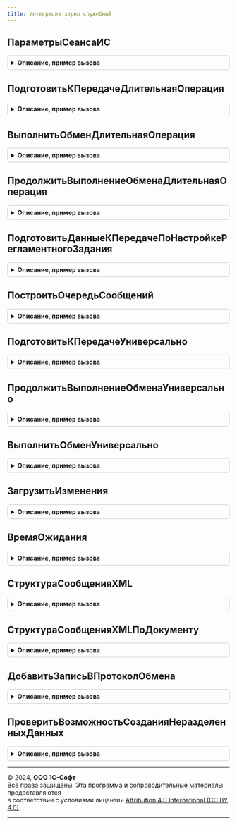 ```yaml
---
title: Интеграция зерно служебный
---
```



## ПараметрыСеансаИС
<details style="margin: 1em 0; padding: 0.5em; border: 1px solid #ccc; border-radius: 6px;">

<summary style="font-weight: bold; cursor: pointer;">Описание, пример вызова</summary>

```bsl

Функция ПараметрыСеансаИС() Экспорт
```

Пример вызова
```bsl
Результат = ИнтеграцияЗЕРНОСлужебный.ПараметрыСеансаИС() 
```
</details>

## ПодготовитьКПередачеДлительнаяОперация
<details style="margin: 1em 0; padding: 0.5em; border: 1px solid #ccc; border-radius: 6px;">

<summary style="font-weight: bold; cursor: pointer;">Описание, пример вызова</summary>

```bsl

Процедура ПодготовитьКПередачеДлительнаяОперация(ПараметрыФоновогоЗадания, АдресРезультата) Экспорт
```

Пример вызова
```bsl
ИнтеграцияЗЕРНОСлужебный.ПодготовитьКПередачеДлительнаяОперация(ПараметрыФоновогоЗадания, АдресРезультата) 
```
</details>

## ВыполнитьОбменДлительнаяОперация
<details style="margin: 1em 0; padding: 0.5em; border: 1px solid #ccc; border-radius: 6px;">

<summary style="font-weight: bold; cursor: pointer;">Описание, пример вызова</summary>

```bsl

Процедура ВыполнитьОбменДлительнаяОперация(ПараметрыФоновогоЗадания, АдресРезультата) Экспорт
```

Пример вызова
```bsl
ИнтеграцияЗЕРНОСлужебный.ВыполнитьОбменДлительнаяОперация(ПараметрыФоновогоЗадания, АдресРезультата) 
```
</details>

## ПродолжитьВыполнениеОбменаДлительнаяОперация
<details style="margin: 1em 0; padding: 0.5em; border: 1px solid #ccc; border-radius: 6px;">

<summary style="font-weight: bold; cursor: pointer;">Описание, пример вызова</summary>

```bsl

Процедура ПродолжитьВыполнениеОбменаДлительнаяОперация(ПараметрыФоновогоЗадания, АдресРезультата) Экспорт
```

Пример вызова
```bsl
ИнтеграцияЗЕРНОСлужебный.ПродолжитьВыполнениеОбменаДлительнаяОперация(ПараметрыФоновогоЗадания, АдресРезультата) 
```
</details>

## ПодготовитьДанныеКПередачеПоНастройкеРегламентногоЗадания
<details style="margin: 1em 0; padding: 0.5em; border: 1px solid #ccc; border-radius: 6px;">

<summary style="font-weight: bold; cursor: pointer;">Описание, пример вызова</summary>

```bsl

Функция ПодготовитьДанныеКПередачеПоНастройкеРегламентногоЗадания(ПараметрыОбмена) Экспорт
```

Пример вызова
```bsl
Результат = ИнтеграцияЗЕРНОСлужебный.ПодготовитьДанныеКПередачеПоНастройкеРегламентногоЗадания(ПараметрыОбмена) 
```
</details>

## ПостроитьОчередьСообщений
<details style="margin: 1em 0; padding: 0.5em; border: 1px solid #ccc; border-radius: 6px;">

<summary style="font-weight: bold; cursor: pointer;">Описание, пример вызова</summary>

```bsl

Процедура ПостроитьОчередьСообщений(ПараметрыОбмена, СообщениеИлиДокумент = Неопределено) Экспорт
```

Пример вызова
```bsl
ИнтеграцияЗЕРНОСлужебный.ПостроитьОчередьСообщений(ПараметрыОбмена, СообщениеИлиДокумент);
```
</details>

## ПодготовитьКПередачеУниверсально
<details style="margin: 1em 0; padding: 0.5em; border: 1px solid #ccc; border-radius: 6px;">

<summary style="font-weight: bold; cursor: pointer;">Описание, пример вызова</summary>

```bsl

Функция ПодготовитьКПередачеУниверсально(ВходящиеДанные, ПараметрыОбмена, УникальныйИдентификатор = Неопределено) Экспорт
```

Пример вызова
```bsl
Результат = ИнтеграцияЗЕРНОСлужебный.ПодготовитьКПередачеУниверсально(ВходящиеДанные, ПараметрыОбмена, УникальныйИдентификатор);
```
</details>

## ПродолжитьВыполнениеОбменаУниверсально
<details style="margin: 1em 0; padding: 0.5em; border: 1px solid #ccc; border-radius: 6px;">

<summary style="font-weight: bold; cursor: pointer;">Описание, пример вызова</summary>

```bsl

Функция ПродолжитьВыполнениеОбменаУниверсально(ПодписанныеСообщенияПоОрганизациям, ПараметрыОбмена) Экспорт
```

Пример вызова
```bsl
Результат = ИнтеграцияЗЕРНОСлужебный.ПродолжитьВыполнениеОбменаУниверсально(ПодписанныеСообщенияПоОрганизациям, ПараметрыОбмена) 
```
</details>

## ВыполнитьОбменУниверсально
<details style="margin: 1em 0; padding: 0.5em; border: 1px solid #ccc; border-radius: 6px;">

<summary style="font-weight: bold; cursor: pointer;">Описание, пример вызова</summary>

```bsl

Функция ВыполнитьОбменУниверсально(ПараметрыОбмена) Экспорт
```

Пример вызова
```bsl
Результат = ИнтеграцияЗЕРНОСлужебный.ВыполнитьОбменУниверсально(ПараметрыОбмена) 
```
</details>

## ЗагрузитьИзменения
<details style="margin: 1em 0; padding: 0.5em; border: 1px solid #ccc; border-radius: 6px;">

<summary style="font-weight: bold; cursor: pointer;">Описание, пример вызова</summary>

```bsl

Функция ЗагрузитьИзменения(ПараметрыСинхронизации) Экспорт
```

Пример вызова
```bsl
Результат = ИнтеграцияЗЕРНОСлужебный.ЗагрузитьИзменения(ПараметрыСинхронизации) 
```
</details>

## ВремяОжидания
<details style="margin: 1em 0; padding: 0.5em; border: 1px solid #ccc; border-radius: 6px;">

<summary style="font-weight: bold; cursor: pointer;">Описание, пример вызова</summary>

```bsl

Функция ВремяОжидания(НомерИтерации) Экспорт
```

Пример вызова
```bsl
Результат = ИнтеграцияЗЕРНОСлужебный.ВремяОжидания(НомерИтерации) 
```
</details>

## СтруктураСообщенияXML
<details style="margin: 1em 0; padding: 0.5em; border: 1px solid #ccc; border-radius: 6px;">

<summary style="font-weight: bold; cursor: pointer;">Описание, пример вызова</summary>

```bsl

// Формирует пустую структуру сообщения XML
//
// Возвращаемое значение:
//  Структура - Структура со свойствами:
//   * ТекстОшибки                 - Строка - Текст ошибки.
//   * Ошибки                      - Соответствие из КлючИЗначение - Описание ошибок.
//   * ДополнительноеОписание      - Строка - Описание для отображения в формах текущей операции.
//   * Идентификатор               - Строка, Неопределено - Уникальный идентификатор сообщения.
//   * ИдентификаторЗаявки         - Строка - Текст сообщения XML.
//   * ИдентификаторСтроки         - Строка - Уникальный идентификатор строки.
//   * ИдентификаторФормы          - Неопределено, Строка - Идентификатор формы.
//   * ЗагружатьДо                 - Неопределено, Строка - Уникальный идентификатор сообщения.
//   * ЗагружатьПосле              - Неопределено, Строка - Уникальный идентификатор сообщения.
//   * ПередаватьПосле             - Неопределено, Строка - Уникальный идентификатор сообщения.
//   * ИдентификаторЦепочки        - Неопределено, Строка - Уникальный идентификатор сообщения.
//   * ТекстСообщенияЗапросXML     - Строка - Текст сообщения XML.
//   * КонвертЗапросXML            - Неопределено, Строка - Текст сообщения XML.
//   * КонвертРезультатXML         - Неопределено, Строка - Текст сообщения XML.
//   * КонвертПодтверждениеXML     - Неопределено, Строка - Текст сообщения XML.
//   * Организация                 - Неопределено, ОпределяемыйТип.Организация - Организация.
//   * Операция                    - Неопределено, ПеречислениеСсылка.ВидыОперацийЗЕРНО - Вид операции.
//   * ТипСообщения                - Неопределено, ПеречислениеСсылка.ТипыЗапросовИС - Тип запроса.
//   * СсылкаНаОбъект              - Неопределено, ДокументСсылка, СправочникСсылка, ПеречислениеСсылка - Ссылка на объект.
//   * Версия                      - Число - Версия сообщения.
//   * ТребуетсяПодписание         - Булево - Требуется подписание.
//   * Сертификат                  - Неопределено - Сертфикат.
//   * НомерСтраницы               - Число - номер страницы.
//   * ВерсияГосИС                 - Неопределено, Строка - версия.
//   * ВидПродукции                - Неопределено
//   * СообщениеОснование          - Неопределено
//   * ЯвляетсяОснованиемСообщений - Булево - является основанием.
//   * ПараметрыЗапроса            - Неопределено
//   * Подразделение               - Неопределено
//   * ДокументОснование           - Неопределено
//   * ПодписываемоеТекущееДействие - Неопределено, ПеречислениеСсылка.ДействиеССообщениемЗЕРНО -
Функция СтруктураСообщенияXML() Экспорт
```

Пример вызова
```bsl
Результат = ИнтеграцияЗЕРНОСлужебный.СтруктураСообщенияXML() 
```
</details>

## СтруктураСообщенияXMLПоДокументу
<details style="margin: 1em 0; padding: 0.5em; border: 1px solid #ccc; border-radius: 6px;">

<summary style="font-weight: bold; cursor: pointer;">Описание, пример вызова</summary>

```bsl

Функция СтруктураСообщенияXMLПоДокументу(ДанныеДокумента, Операция, НомерВерсии) Экспорт
```

Пример вызова
```bsl
Результат = ИнтеграцияЗЕРНОСлужебный.СтруктураСообщенияXMLПоДокументу(ДанныеДокумента, Операция, НомерВерсии) 
```
</details>

## ДобавитьЗаписьВПротоколОбмена
<details style="margin: 1em 0; padding: 0.5em; border: 1px solid #ccc; border-radius: 6px;">

<summary style="font-weight: bold; cursor: pointer;">Описание, пример вызова</summary>

```bsl

// Добавить запись в протокол обмена.
//
// Параметры:
//  ТекстСообщенияXML - Строка - Текст сообщения XML.
//  Реквизиты - Структура - Значения реквизитов сообщения.
//  ПроверятьХешБезСсылки - Булево - Признак проверки хеша без ссылки.
//
// Возвращаемое значение:
//  см. ПротоколОбменаИС.ДобавитьЗаписьВПротоколОбмена
//
Функция ДобавитьЗаписьВПротоколОбмена(ТекстСообщенияXML, Реквизиты, ПроверятьХешБезСсылки = Ложь) Экспорт
```

Пример вызова
```bsl
Результат = ИнтеграцияЗЕРНОСлужебный.ДобавитьЗаписьВПротоколОбмена(ТекстСообщенияXML, Реквизиты, ПроверятьХешБезСсылки);
```
</details>

## ПроверитьВозможностьСозданияНеразделенныхДанных
<details style="margin: 1em 0; padding: 0.5em; border: 1px solid #ccc; border-radius: 6px;">

<summary style="font-weight: bold; cursor: pointer;">Описание, пример вызова</summary>

```bsl

Процедура ПроверитьВозможностьСозданияНеразделенныхДанных(Идентификатор, ВидДанных, ПараметрыОбмена) Экспорт
```

Пример вызова
```bsl
ИнтеграцияЗЕРНОСлужебный.ПроверитьВозможностьСозданияНеразделенныхДанных(Идентификатор, ВидДанных, ПараметрыОбмена) 
```
</details>

---

© 2024, **ООО 1С-Софт**  
Все права защищены. Эта программа и сопроводительные материалы предоставляются  
в соответствии с условиями лицензии [Attribution 4.0 International (CC BY 4.0)](https://creativecommons.org/licenses/by/4.0/legalcode).

---
